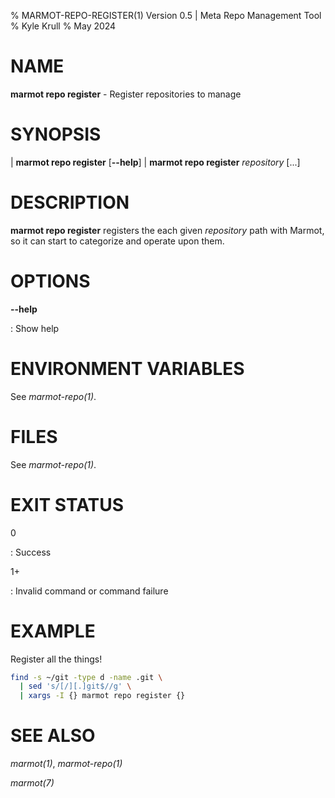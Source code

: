 % MARMOT-REPO-REGISTER(1) Version 0.5 | Meta Repo Management Tool
% Kyle Krull
% May 2024

# NAME

**marmot repo register** - Register repositories to manage

# SYNOPSIS

| **marmot repo register** [**\-\-help**]
| **marmot repo register** *repository* [...]

# DESCRIPTION

**marmot repo register** registers the each given *repository* path with Marmot, so it can start to
categorize and operate upon them.

# OPTIONS

**-\-help**

: Show help

# ENVIRONMENT VARIABLES

See *marmot-repo(1)*.

# FILES

See *marmot-repo(1)*.

# EXIT STATUS

0

: Success

1+

: Invalid command or command failure

# EXAMPLE

Register all the things!

```sh
find -s ~/git -type d -name .git \
  | sed 's/[/][.]git$//g' \
  | xargs -I {} marmot repo register {}
```

# SEE ALSO

*marmot(1)*, *marmot-repo(1)*

*marmot(7)*
